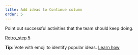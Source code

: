 ```yaml
---
title: Add ideas to Continue column
order: 5
---
```


Point out successful activities that the team should keep doing.

[Retro_step 5](howTo:Retro_step_5)

**Tip**: Vote with emoji to identify popular ideas. [Learn how](https://help.realtimeboard.com/support/solutions/articles/11000012154-emoji-reactions)
